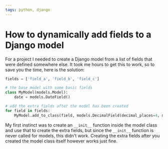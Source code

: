 ```yaml
---
tags: python, django
---
```


# How to dynamically add fields to a Django model
For a project I needed to create a Django model from a list of fields that were defined somewhere else. It took me hours to get this to work, so to save you the time, here is the solution:

```python
fields = ['field_a', 'field_b', 'field_c']

# the base model with some basic fields
class MyModel(models.Model):
    date = models.DateField()

# add the extra fields after the model has been created
for field in fields:
    MyModel.add_to_class(field, models.DecimalField(decimal_places=4, max_digits=10))
 ```

My first instinct was to create an `__init__` function inside the model class and use that to create the extra fields, but since the `__init__` function is never called for models, this didn't work. Creating the extra fields after you created the model class itself however works just fine.
